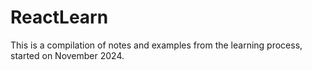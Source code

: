 # ReactLearn

This is a compilation of notes and examples from the learning process, started on November 2024.
